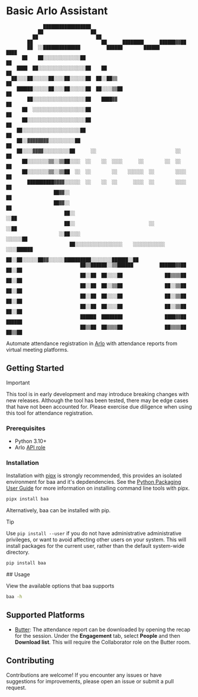 # Basic Arlo Assistant
```
              ██████████████████
            ██                  ██
          ██                      ██
        ██                          ██      ████████      ██████▓▓██
        ██  ░░██████████████          ██████        ██████          ████
      ██    ██░░░░░░░░░░░░░░██                                          ██
    ████  ██░░░░░░░░░░░░░░░░░░██    ██                                    ██
  ██░░░░██░░░░░░██░░░░██░░░░░░██  ██░░██▒▒                                  ██
    ██████░░░░░░██░░░░██░░░░░░██  ██░░░░▒▒██                                  ██
        ██░░░░░░░░░░░░░░░░░░░░██    ████▓▓                                      ██
      ██  ░░░░░░░░░░░░░░░░░░░░██                                                ██
      ██░░░░░░░░░░░░░░░░░░░░░░██                                                ██
    ██░░░░░░░░░░░░░░░░░░░░░░██                                                  ██
    ██░░▓▓▓▓▓▓▓▓░░░░░░░░░░██                                                    ██
    ██░░░░▓▓▓▓░░░░░░░░░░██      ░░                              ░░              ██
      ██░░░░░░░░▒▒░░▒▒██░░░░  ░░    ░░  ░░░░      ░░        ░░  ░░              ██
      ██░░░░░░░░▒▒░░▒▒██  ░░  ░░        ░░    ░░░░░░  ░░        ░░░░            ██
        ██████████▓▓▓▓░░░░░░  ░░    ░░  ░░      ░░░░  ░░        ░░░░            ██
                  ██▓▓░░                                                        ██
                  ██▓▓░░                                                        ██
                      ██░░                                                    ░░██
                      ██░░                            ░░                    ░░██
                    ░░██░░░░                                            ░░░░░░██
                        ██░░░░░░░░░░░░░░░░░░    ░░░░░░░░░░░░        ░░░░██████
                          ██░░██░░░░░░██▓▓░░░░░░██████████░░░░░░░░██████░░██
                            ██▒▒██████░░▒▒██████          ██████▓▓██  ██░░██
                            ██░░██  ██░░░░██                ██▒▒▒▒██  ██░░██
                            ██░░██  ██░░▒▒██                ██░░▒▒██  ██░░██
                            ██░░██  ██░░░░██                ██░░▒▒██  ██░░██
                            ██░░██  ██░░░░██                ██░░▒▒██  ██░░██
                            ██████  ████████                ████▓▓██  ██████
                            ██▒▒██  ██▒▒▒▒██                ██▒▒▒▒██  ██▒▒██
```
Automate attendance registration in [Arlo](https://www.arlo.co/) with attendance reports from virtual meeting platforms.

## Getting Started

> [!IMPORTANT]
> This tool is in early development and may introduce breaking changes with new releases. Although the tool has been tested, there may be edge cases that have not been accounted for. Please exercise due diligence when using this tool for attendance registration.

### Prerequisites
- Python 3.10+
- Arlo [API role](https://support.arlo.co/hc/en-gb/articles/360018341612-Manage-your-users-access#:~:text=API%20role)

### Installation

Installation with [pipx](https://pipx.pypa.io/stable/) is strongly recommended, this provides an isolated environment for baa and it's depdendencies. See the [Python Packaging User Guide](https://packaging.python.org/en/latest/guides/installing-stand-alone-command-line-tools/) for more information on installing command line tools with pipx.

```sh
pipx install baa
```

Alternatively, baa can be installed with pip.

> [!TIP]
> Use `pip install --user` if you do not have administrative administrative privileges, or want to avoid affecting other users on your system. This will install packages for the current user, rather than the default system-wide directory.

```sh
pip install baa
```

## Usage

View the available options that baa supports

```sh
baa -h
```

## Supported Platforms

- [Butter](https://www.butter.us/):  The attendance report can be downloaded by opening the recap for the session. Under the **Engagement** tab, select **People** and then **Download list**. This will require the Collaborator role on the Butter room.

## Contributing

Contributions are welcome! If you encounter any issues or have suggestions for improvements, please open an issue or submit a pull request.
